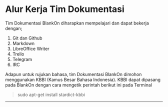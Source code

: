 Alur Kerja Tim Dokumentasi
==========================

Tim Dokumentasi BlankOn diharapkan mempelajari dan dapat bekerja dengan;
  1. Git dan Github
  2. Markdown
  3. LibreOffice Writer
  4. Trello
  5. Telegram
  6. IRC
 
Adapun untuk rujukan bahasa, tim Dokumentasi BlankOn dimohon menggunakan KBBI (Kamus Besar Bahasa Indonesia). KBBI dapat dipasang pada BlankOn dengan cara mengetik perintah berikut ini pada Terminal
  > sudo apt-get install stardict-kbbi



---
 



